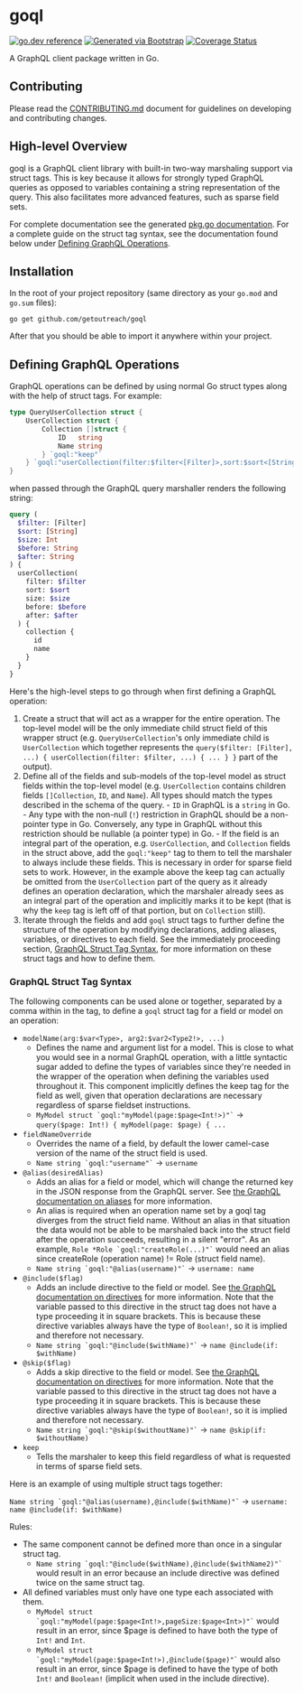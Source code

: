 # goql
[![go.dev reference](https://img.shields.io/badge/go.dev-reference-007d9c?logo=go&logoColor=white)](https://pkg.go.dev/github.com/getoutreach/goql)
[![Generated via Bootstrap](https://img.shields.io/badge/Outreach-Bootstrap-%235951ff)](https://github.com/getoutreach/bootstrap)
[![Coverage Status](https://coveralls.io/repos/github/getoutreach/goql/badge.svg?branch=main)](https://coveralls.io/github//getoutreach/goql?branch=main)
<!-- <<Stencil::Block(extraBadges)>> -->

<!-- <</Stencil::Block>> -->

A GraphQL client package written in Go.

## Contributing

Please read the [CONTRIBUTING.md](CONTRIBUTING.md) document for guidelines on developing and contributing changes.

## High-level Overview

<!-- <<Stencil::Block(overview)>> -->

goql is a GraphQL client library with built-in two-way marshaling support via struct tags. This is key because it allows
for strongly typed GraphQL queries as opposed to variables containing a string representation of the query. This also
facilitates more advanced features, such as sparse field sets.

For complete documentation see the generated [pkg.go documentation](https://pkg.go.dev/github.com/getoutreach/goql). For
a complete guide on the struct tag syntax, see the documentation found below under
[Defining GraphQL Operations](#defining-graphql-operations).

## Installation

In the root of your project repository (same directory as your `go.mod` and `go.sum` files):

```shell
go get github.com/getoutreach/goql
```

After that you should be able to import it anywhere within your project.

## Defining GraphQL Operations

GraphQL operations can be defined by using normal Go struct types along with the help of struct tags. For example:

```go
type QueryUserCollection struct {
	UserCollection struct {
		Collection []struct {
			ID   string
			Name string
		} `goql:"keep"`
	} `goql:"userCollection(filter:$filter<[Filter]>,sort:$sort<[String]>,size:$size<Int>,before:$before<String>,after:$after<String>)"`
}
```

when passed through the GraphQL query marshaller renders the following string:

```graphql
query (
  $filter: [Filter]
  $sort: [String]
  $size: Int
  $before: String
  $after: String
) {
  userCollection(
    filter: $filter
    sort: $sort
    size: $size
    before: $before
    after: $after
  ) {
    collection {
      id
      name
    }
  }
}
```

Here's the high-level steps to go through when first defining a GraphQL operation:

1. Create a struct that will act as a wrapper for the entire operation. The top-level model will be the only immediate
   child struct field of this wrapper struct (e.g. `QueryUserCollection`'s only immediate child is `UserCollection` which
   together represents the `query($filter: [Filter], ...) { userCollection(filter: $filter, ...) { ... } }` part of the
   output).
2. Define all of the fields and sub-models of the top-level model as struct fields within the top-level model (e.g.
   `UserCollection` contains children fields `[]Collection`, `ID`, and `Name`). All types should match the types described
   in the schema of the query. - `ID` in GraphQL is a `string` in Go. - Any type with the non-null (`!`) restriction in GraphQL should be a non-pointer type in Go. Conversely, any type
   in GraphQL without this restriction should be nullable (a pointer type) in Go. - If the field is an integral part of the operation, e.g. `UserCollection`, and `Collection` fields in the struct
   above, add the `goql:"keep"` tag to them to tell the marshaler to always include these fields. This is necessary
   in order for sparse field sets to work. However, in the example above the keep tag can actually be omitted from the
   `UserCollection` part of the query as it already defines an operation declaration, which the marshaler already sees
   as an integral part of the operation and implicitly marks it to be kept (that is why the `keep` tag is left off of
   that portion, but on `Collection` still).
3. Iterate through the fields and add `goql` struct tags to further define the structure of the operation by
   modifying declarations, adding aliases, variables, or directives to each field. See the immediately proceeding section,
   [GraphQL Struct Tag Syntax](#graphql-struct-tag-syntax), for more information on these struct tags and how to define
   them.

### GraphQL Struct Tag Syntax

The following components can be used alone or together, separated by a comma within in the tag, to define a `goql`
struct tag for a field or model on an operation:

- `modelName(arg:$var<Type>, arg2:$var2<Type2!>, ...)`
  - Defines the name and argument list for a model. This is close to what you would see in a normal GraphQL operation,
    with a little syntactic sugar added to define the types of variables since they're needed in the wrapper of the
    operation when defining the variables used throughout it. This component implicitly defines the keep tag for the
    field as well, given that operation declarations are necessary regardless of sparse fieldset instructions.
  - `` MyModel struct `goql:"myModel(page:$page<Int!>)"` `` -> `query($page: Int!) { myModel(page: $page) { ...`
- `fieldNameOverride`
  - Overrides the name of a field, by default the lower camel-case version of the name of the struct field is used.
  - `` Name string `goql:"username"` `` -> `username`
- `@alias(desiredAlias)`
  - Adds an alias for a field or model, which will change the returned key in the JSON response from the GraphQL
    server. See [the GraphQL documentation on aliases](https://graphql.org/learn/queries/#aliases) for more information.
  - An alias is required when an operation name set by a goql tag diverges from the struct field name. Without an
    alias in that situation the data would not be able to be marshaled back into the struct field after the operation
    succeeds, resulting in a silent "error". As an example, `` Role *Role `goql:"createRole(...)"` `` would need an
    alias since createRole (operation name) != Role (struct field name).
  - `` Name string `goql:"@alias(username)"` `` -> `username: name`
- `@include($flag)`
  - Adds an include directive to the field or model. See
    [the GraphQL documentation on directives](https://graphql.org/learn/queries/#directives) for more information. Note
    that the variable passed to this directive in the struct tag does not have a type proceeding it in square brackets.
    This is because these directive variables always have the type of `Boolean!`, so it is implied and therefore not
    necessary.
  - `` Name string `goql:"@include($withName)"` `` -> `name @include(if: $withName)`
- `@skip($flag)`
  - Adds a skip directive to the field or model. See
    [the GraphQL documentation on directives](https://graphql.org/learn/queries/#directives) for more information. Note
    that the variable passed to this directive in the struct tag does not have a type proceeding it in square brackets.
    This is because these directive variables always have the type of `Boolean!`, so it is implied and therefore not
    necessary.
  - `` Name string `goql:"@skip($withoutName)"` `` -> `name @skip(if: $withoutName)`
- `keep`
  - Tells the marshaler to keep this field regardless of what is requested in terms of sparse field sets.

Here is an example of using multiple struct tags together:

`` Name string `goql:"@alias(username),@include($withName)"` `` -> `username: name @include(if: $withName)`

Rules:

- The same component cannot be defined more than once in a singular struct tag.
  - `` Name string `goql:"@include($withName),@include($withName2)"` `` would result in an error because an include
    directive was defined twice on the same struct tag.
- All defined variables must only have one type each associated with them.
  - `` MyModel struct `goql:"myModel(page:$page<Int!>,pageSize:$page<Int>)"` `` would result in an error, since
    $page is defined to have both the type of `Int!` and `Int`.
  - `` MyModel struct `goql:"myModel(page:$page<Int!>),@include($page)"` `` would also result in an error, since
    $page is defined to have the type of both `Int!` and `Boolean!` (implicit when used in the include directive).

<!-- <</Stencil::Block>> -->
